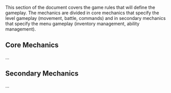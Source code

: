 This section of the document covers the game rules that will define the gameplay. The mechanics are divided in core mechanics that specify the level gameplay (movement, battle, commands) and in secondary mechanics that specify the menu gameplay (inventory management, ability management).

## Core Mechanics

...

## Secondary Mechanics

...